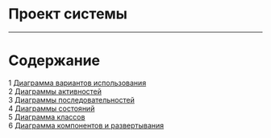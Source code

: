 ﻿# Проект системы
---

# Содержание
1 [Диаграмма вариантов использования](UseCase/Readme.md)  
2 [Диаграммы активностей](Activity/Readme.md)  
3 [Диаграммы последовательностей](Sequence/Readme.md)  
4 [Диаграммы состояний](State/Readme.md)  
5 [Диаграмма классов](Class/Readme.md)  
6 [Диаграмма компонентов и развертывания](Component&Deployment/Readme.md)
